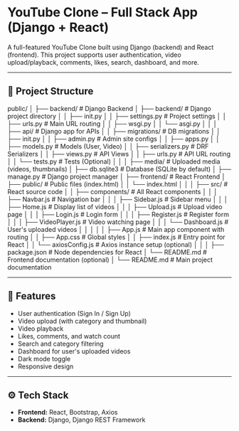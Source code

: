 # YouTube Clone – Full Stack App (Django + React)

A full-featured YouTube Clone built using Django (backend) and React (frontend). This project supports user authentication, video upload/playback, comments, likes, search, dashboard, and more.

---

## 📁 Project Structure

public/
│
├── backend/ # Django Backend
│ ├── backend/ # Django project directory
│ │ ├── init.py
│ │ ├── settings.py # Project settings
│ │ ├── urls.py # Main URL routing
│ │ ├── wsgi.py
│ │ └── asgi.py
│ │
│ ├── api/ # Django app for APIs
│ │ ├── migrations/ # DB migrations
│ │ ├── init.py
│ │ ├── admin.py # Admin site configs
│ │ ├── apps.py
│ │ ├── models.py # Models (User, Video)
│ │ ├── serializers.py # DRF Serializers
│ │ ├── views.py # API Views
│ │ ├── urls.py # API URL routing
│ │ └── tests.py # Tests (Optional)
│ │
│ ├── media/ # Uploaded media (videos, thumbnails)
│ ├── db.sqlite3 # Database (SQLite by default)
│ ├── manage.py # Django project manager
│
├── frontend/ # React Frontend
│ ├── public/ # Public files (index.html)
│ │ └── index.html
│ │
│ ├── src/ # React source code
│ │ ├── components/ # All React components
│ │ │ ├── Navbar.js # Navigation bar
│ │ │ ├── Sidebar.js # Sidebar menu
│ │ │ ├── Home.js # Display list of videos
│ │ │ ├── Upload.js # Upload video page
│ │ │ ├── Login.js # Login form
│ │ │ ├── Register.js # Register form
│ │ │ ├── VideoPlayer.js # Video watching page
│ │ │ └── Dashboard.js # User's uploaded videos
│ │ │
│ │ ├── App.js # Main app component with routing
│ │ ├── App.css # Global styles
│ │ ├── index.js # Entry point for React
│ │ └── axiosConfig.js # Axios instance setup (optional)
│ │
│ ├── package.json # Node dependencies for React
│ └── README.md # Frontend documentation (optional)
│
└── README.md # Main project documentation



---

## 🚀 Features

- User authentication (Sign In / Sign Up)
- Video upload (with category and thumbnail)
- Video playback
- Likes, comments, and watch count
- Search and category filtering
- Dashboard for user's uploaded videos
- Dark mode toggle
- Responsive design

---

## ⚙️ Tech Stack

- **Frontend:** React, Bootstrap, Axios
- **Backend:** Django, Django REST Framework